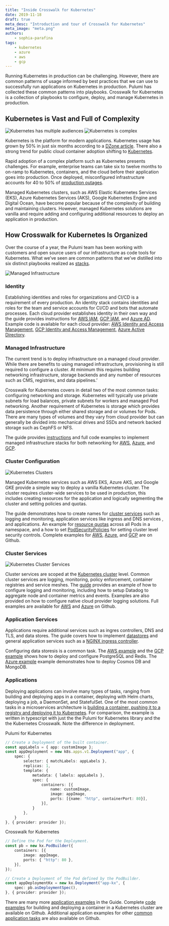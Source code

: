 ```yaml
---
title: "Inside Crosswalk for Kubernetes"
date: 2019-11-18
draft: true
meta_desc: "Introduction and tour of Crosswalk for Kubernetes"
meta_image: "meta.png"
authors:
    - sophia-parafina
tags:
    - kubernetes
    - azure
    - aws
    - gcp
---
```


Running Kubernetes in production can be challenging. However, there are common patterns of usage informed by best practices that we can use to successfully run applications on Kubernetes in production. Pulumi has collected these common patterns into playbooks. Crosswalk for Kubernetes is a collection of playbooks to configure, deploy, and manage Kubernetes in production.

## Kubernetes is Vast and Full of Complexity

![Kubernetes has multiple audiences](cindy1.png)
![Kubernetes is complex](cindy2.png)

Kubernetes is the platform for modern applications. Kubernetes usage has grown by 50% in just six months according to a [DZone article](https://dzone.com/articles/survey-reveals-rapid-growth-in-kubernetes-usage-se). There also a strong trend for public cloud container adoption shifting to [Kubernetes](https://www.tigera.io/blog/top-6-kubernetes-trends-for-2019/).

Rapid adoption of a complex platform such as Kubernetes presents challenges. For example, enterprise teams can take six to twelve months to on-ramp to Kubernetes, containers, and the cloud before their application goes into production. Once deployed, misconfigured infrastructure accounts for 40 to 50% of [production outages](https://danluu.com/postmortem-lessons/).

Managed Kubernetes clusters, such as AWS Elastic Kubernetes Services (EKS), Azure Kubernetes Services (AKS), Google Kubernetes Engine and Digital Ocean, have become popular because of the complexity of building and maintaining clusters. However, managed Kubernetes solutions are vanilla and require adding and configuring additional resources to deploy an application in production.

## How Crosswalk for Kubernetes Is Organized

Over the course of a year, the Pulumi team has been working with customers and open source users of our infrastructure as code tools for Kubernetes. What we’ve seen are common patterns that we’ve distilled into six distinct playbooks realized as [stacks](https://www.pulumi.com/docs/intro/concepts/stack/).

![Managed Infrastructure](infrastructure_resources.svg)

### Identity 

Establishing identities and roles for organizations and CI/CD is a requirement of every production. An identity stack contains identities and roles for the team and service accounts for CI/CD and bots that automate processes. Each cloud provider establishes identity in their own way and the guide provides instructions for [AWS IAM](https://aws.amazon.com/iam/), [GCP IAM](https://cloud.google.com/iam/), and [Azure AD](https://azure.microsoft.com/en-us/services/active-directory/). Example code is available for each cloud provider: [AWS Identity and Access Management](https://github.com/pulumi/kubernetes-guides/tree/master/aws/01-identity), [GCP Identity and Access Management](https://github.com/pulumi/kubernetes-guides/tree/master/gcp/01-identity), [Azure Active Directory](https://github.com/pulumi/kubernetes-guides/tree/master/azure/01-identity).

### Managed Infrastructure

The current trend is to deploy infrastructure on a managed cloud provider. While there are benefits to using managed infrastructure, provisioning is still required to configure a cluster. At minimum this requires building networking infrastructure, storage backends and any number of resources such as CMS, registries, and data pipelines.’

Crosswalk for Kubernetes covers in detail two of the most common tasks: configuring networking and storage. Kubernetes will typically use private subnets for load balances, private subnets for workers and managed Pod networking. Another requirement of Kubernetes is storage which provides data persistence through either shared storage and or volumes for Pods. There are many types of volumes and they vary from cloud provider but can generally be divided into mechanical drives and SSDs and network backed storage such as CephFS or NFS.

The guide provides [instructions](https://www.pulumi.com/docs/guides/crosswalk/kubernetes/control-plane/#managed-infrastructure) and full code examples to implement managed infrastructure stacks for both networking for [AWS](https://github.com/pulumi/kubernetes-guides/tree/master/aws/02-managed-infra), [Azure](https://github.com/pulumi/kubernetes-guides/tree/master/azure/02-managed-infra), and [GCP](https://github.com/pulumi/kubernetes-guides/tree/master/gcp/02-managed-infra). 

### Cluster Configuration

![Kubernetes Clusters](kubernetes_cluster.svg)

Managed Kubernetes services such as AWS EKS, Azure AKS, and Google GKE provide a simple way to deploy a vanilla Kubernetes cluster. The cluster requires cluster-wide services to be used in production, this includes creating resources for the application and logically segmenting the cluster and setting policies and quotas. 

The guide demonstrates how to create names for [cluster services](https://www.pulumi.com/docs/guides/crosswalk/kubernetes/configure-defaults/#namespaces) such as logging and monitoring, application services like ingress and DNS services , and applications. An example for [resource quotas](https://www.pulumi.com/docs/guides/crosswalk/kubernetes/configure-defaults/#quotas)  across all Pods in a namespace, and a how to set [PodSecurityPolicies](https://www.pulumi.com/docs/guides/crosswalk/kubernetes/configure-defaults/#podsecuritypolicies) for setting cluster level security controls. Complete examples for [AWS](https://github.com/pulumi/kubernetes-guides/tree/master/aws/03-cluster-configuration), [Azure](https://github.com/pulumi/kubernetes-guides/tree/master/azure/03-cluster-configuration), and [GCP](https://github.com/pulumi/kubernetes-guides/tree/master/gcp/03-cluster-configuration) are on Github.

### Cluster Services

![Kubernetes Cluster Services](kubernetes_cluster.svg)

Cluster services are scoped at the [Kubernetes cluster](https://kubernetes.io/docs/concepts/cluster-administration/cluster-administration-overview/) level. Common cluster services are logging, monitoring, policy enforcement, container registries and service meshes. The [guide](https://www.pulumi.com/docs/guides/crosswalk/kubernetes/cluster-services/) provides an example of how to configure logging and monitoring, including how to setup Datadog to aggregate node and container metrics and events. Examples are also provided on how to configure native cloud provider logging solutions. Full examples are available for [AWS](https://github.com/pulumi/kubernetes-guides/tree/master/aws/04-cluster-services) and [Azure](https://github.com/pulumi/kubernetes-guides/tree/master/azure/04-cluster-services) on Github.

### Application Services

Applications require additional services such as ingres controllers, DNS and TLS, and data stores. The guide covers how to implement [datastores](https://www.pulumi.com/docs/guides/crosswalk/kubernetes/app-services/#datastores) and general application services such as a [NGINX ingress controller](https://www.pulumi.com/docs/guides/crosswalk/kubernetes/app-services/#nginx-ingress-controller).  

Configuring data storesis is a common task. The [AWS example](https://github.com/pulumi/kubernetes-guides/tree/master/aws/05-app-services) and the [GCP example](https://github.com/pulumi/kubernetes-guides/tree/master/gcp/05-app-services) shows how to deploy and configure PostgreSQL and Redis. The [Azure example](https://github.com/pulumi/kubernetes-guides/tree/master/azure/05-app-services) example demonstrates how to deploy Cosmos DB and MongoDB.

### Applications

Deploying applications can involve many types of tasks, ranging from building and deploying apps in a container, deploying with Helm charts, deploying a job, a DaemonSet, and StatefulSet. One of the most common tasks in a microservices architecture is [building a container, pushing it to a registry and deploying it to Kubernetes](https://www.pulumi.com/docs/guides/crosswalk/kubernetes/apps/#build-and-deploy-a-container). For comparison, the example is written in typescript with just the the Pulumi for Kubernetes library and the the Kubernetes Crosswalk. Note the difference in deployment.

Pulumi for Kubernetes

```typescript
// Create a Deployment of the built container.
const appLabels = { app: customImage };
const appDeployment = new k8s.apps.v1.Deployment("app", {
    spec: {
        selector: { matchLabels: appLabels },
        replicas: 1,
        template: {
            metadata: { labels: appLabels },
            spec: {
                containers: [{
                    name: customImage,
                    image: appImage,
                    ports: [{name: "http", containerPort: 80}],
                }],
            }
        },
    }
}, { provider: provider });
```

Crosswalk for Kubernetes

```typescript
// Define the Pod for the Deployment.
const pb = new kx.PodBuilder({
    containers: [{
        image: appImage,
        ports: { "http": 80 },
    }],
});

// Create a Deployment of the Pod defined by the PodBuilder.
const appDeploymentKx = new kx.Deployment("app-kx", {
    spec: pb.asDeploymentSpec(),
}, { provider: provider });
```

There are many more [application examples](https://www.pulumi.com/docs/guides/crosswalk/kubernetes/apps/#overview) in the Guide. Complete [code examples](https://github.com/pulumi/kubernetes-guides) for building and deploying a container in a Kubernetes cluster are available on Github. Additional application examples for other [common application tasks](https://github.com/pulumi/kubernetes-guides/tree/master/apps) are also available on Github.

